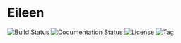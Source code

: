 # Eileen

[![Build Status](https://travis-ci.org/frc3197/Eileen.svg)](https://travis-ci.org/frc3197/Eileen) [![Documentation Status](https://readthedocs.org/projects/eileen-documentation/badge/?version=latest)](https://eileen-documentation.readthedocs.io/en/latest/?badge=latest) [![License](https://img.shields.io/github/license/frc3197/Eileen.svg)](https://opensource.org/licenses/MIT) [![Tag](https://img.shields.io/github/tag/frc3197/Eileen.svg)](https://github.com/frc3197/Eileen/tags) 
